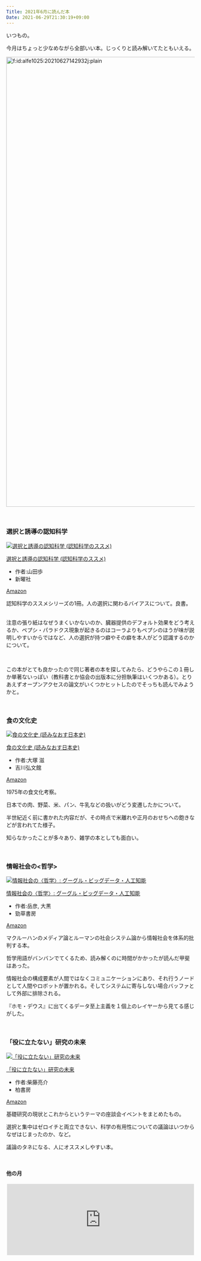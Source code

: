 ```yaml
---
Title: 2021年6月に読んだ本
Date: 2021-06-29T21:30:19+09:00
---
```


<p>いつもの。</p>
<p>今月はちょっと少なめながら全部いい本。じっくりと読み解いてたともいえる。</p>
<p><img src="https://cdn-ak.f.st-hatena.com/images/fotolife/a/alfe1025/20210627/20210627142932.jpg" alt="f:id:alfe1025:20210627142932j:plain" width="1200" loading="lazy" title="" class="hatena-fotolife" itemprop="image" /></p>
<p> </p>

### 選択と誘導の認知科学

<div class="freezed">
<div class="external-link-detail"><a href="https://www.amazon.co.jp/exec/obidos/ASIN/4788516187/ab1025-22/" class="external-link-detail-image-link" target="_blank" rel="noopener"><img src="https://m.media-amazon.com/images/I/41i1rzicdSL._SL500_.jpg" class="external-link-detail-image" alt="選択と誘導の認知科学 (認知科学のススメ)" title="選択と誘導の認知科学 (認知科学のススメ)" /></a>
<div class="external-link-detail-info">
<p class="external-link-detail-title"><a href="https://www.amazon.co.jp/exec/obidos/ASIN/4788516187/ab1025-22/" target="_blank" rel="noopener">選択と誘導の認知科学 (認知科学のススメ)</a></p>
<ul class="external-link-detail-meta">
<li><span class="external-link-detail-label">作者:</span>山田歩</li>
<li>新曜社</li>
</ul>
<a href="https://www.amazon.co.jp/exec/obidos/ASIN/4788516187/ab1025-22/" class="asin-detail-buy" target="_blank" rel="noopener">Amazon</a></div>
</div>
</div>
<p>認知科学のススメシリーズの1冊。人の選択に関わるバイアスについて。良書。</p>
<p><br />注意の張り紙はなぜうまくいかないのか、臓器提供のデフォルト効果をどう考えるか、ペプシ・パラドクス現象が起きるのはコーラよりもペプシのほうが味が説明しやすいからではなど、人の選択が持つ癖やその癖を本人がどう認識するのかについて。</p>
<p> </p>
<p>この本がとても良かったので同じ著者の本を探してみたら、どうやらこの１冊しか単著ないっぽい（教科書とか協会の出版本に分担執筆はいくつかある）。とりあえずオープンアクセスの論文がいくつかヒットしたのでそっちも読んでみようかと。</p>
<p> </p>

### 食の文化史

<div class="freezed">
<div class="external-link-detail"><a href="https://www.amazon.co.jp/exec/obidos/ASIN/464207161X/ab1025-22/" class="external-link-detail-image-link" target="_blank" rel="noopener"><img src="https://m.media-amazon.com/images/I/41hjp6xC22L._SL500_.jpg" class="external-link-detail-image" alt="食の文化史 (読みなおす日本史)" title="食の文化史 (読みなおす日本史)" /></a>
<div class="external-link-detail-info">
<p class="external-link-detail-title"><a href="https://www.amazon.co.jp/exec/obidos/ASIN/464207161X/ab1025-22/" target="_blank" rel="noopener">食の文化史 (読みなおす日本史)</a></p>
<ul class="external-link-detail-meta">
<li><span class="external-link-detail-label">作者:</span>大塚 滋</li>
<li>吉川弘文館</li>
</ul>
<a href="https://www.amazon.co.jp/exec/obidos/ASIN/464207161X/ab1025-22/" class="asin-detail-buy" target="_blank" rel="noopener">Amazon</a></div>
</div>
</div>
<p>1975年の食文化考察。</p>
<p>日本での肉、野菜、米、パン、牛乳などの扱いがどう変遷したかについて。</p>
<p>半世紀近く前に書かれた内容だが、その時点で米離れや正月のおせちへの飽きなどが言われてた様子。</p>
<p>知らなかったことが多々あり、雑学の本としても面白い。</p>
<p> </p>

### 情報社会の&lt;哲学&gt;

<div class="freezed">
<div class="external-link-detail"><a href="https://www.amazon.co.jp/exec/obidos/ASIN/4326154381/ab1025-22/" class="external-link-detail-image-link" target="_blank" rel="noopener"><img src="https://m.media-amazon.com/images/I/51u-k1Fj0IL._SL500_.jpg" class="external-link-detail-image" alt="情報社会の〈哲学〉: グーグル・ビッグデータ・人工知能" title="情報社会の〈哲学〉: グーグル・ビッグデータ・人工知能" /></a>
<div class="external-link-detail-info">
<p class="external-link-detail-title"><a href="https://www.amazon.co.jp/exec/obidos/ASIN/4326154381/ab1025-22/" target="_blank" rel="noopener">情報社会の〈哲学〉: グーグル・ビッグデータ・人工知能</a></p>
<ul class="external-link-detail-meta">
<li><span class="external-link-detail-label">作者:</span>岳彦, 大黒</li>
<li>勁草書房</li>
</ul>
<a href="https://www.amazon.co.jp/exec/obidos/ASIN/4326154381/ab1025-22/" class="asin-detail-buy" target="_blank" rel="noopener">Amazon</a></div>
</div>
</div>
<p>マクルーハンのメディア論とルーマンの社会システム論から情報社会を体系的批判する本。</p>
<p>哲学用語がバンバンでてくるため、読み解くのに時間がかかったが読んだ甲斐はあった。</p>
<p>情報社会の構成要素が人間ではなくコミュニケーションにあり、それ行うノードとして人間やロボットが置かれる。そしてシステムに寄与しない場合バッファとして外部に排除される。</p>
<p>『ホモ・デウス』に出てくるデータ至上主義を１個上のレイヤーから見てる感じがした。</p>
<p> </p>

### 「役に立たない」研究の未来

<div class="freezed">
<div class="external-link-detail"><a href="https://www.amazon.co.jp/exec/obidos/ASIN/B0921HZGWG/ab1025-22/" class="external-link-detail-image-link" target="_blank" rel="noopener"><img src="https://m.media-amazon.com/images/I/51Q69V3cj2S._SL500_.jpg" class="external-link-detail-image" alt="「役に立たない」研究の未来" title="「役に立たない」研究の未来" /></a>
<div class="external-link-detail-info">
<p class="external-link-detail-title"><a href="https://www.amazon.co.jp/exec/obidos/ASIN/B0921HZGWG/ab1025-22/" target="_blank" rel="noopener">「役に立たない」研究の未来</a></p>
<ul class="external-link-detail-meta">
<li><span class="external-link-detail-label">作者:</span>柴藤亮介</li>
<li>柏書房</li>
</ul>
<a href="https://www.amazon.co.jp/exec/obidos/ASIN/B0921HZGWG/ab1025-22/" class="asin-detail-buy" target="_blank" rel="noopener">Amazon</a></div>
</div>
</div>
<p>基礎研究の現状とこれからというテーマの座談会イベントをまとめたもの。</p>
<p>選択と集中はゼロイチと両立できない、科学の有用性についての議論はいつからなぜはじまったのか、など。</p>
<p>議論のタネになる、人にオススメしやすい本。</p>
<p> </p>
<h4>他の月</h4>
<p><iframe src="https://hatenablog-parts.com/embed?url=https%3A%2F%2Fblog.alfebelow.com%2Fentry%2F2021%2F06%2F01%2F2021%25E5%25B9%25B45%25E6%259C%2588%25E3%2581%25AB%25E8%25AA%25AD%25E3%2582%2593%25E3%2581%25A0%25E6%259C%25AC" title="2021年5月に読んだ本 - FUN YOU BLOG" class="embed-card embed-blogcard" scrolling="no" frameborder="0" style="display: block; width: 100%; height: 190px; max-width: 500px; margin: auto;"></iframe></p>
<p> </p>
